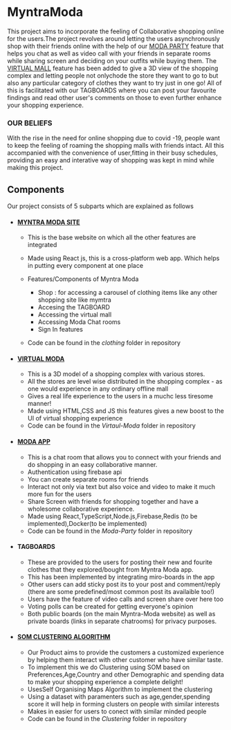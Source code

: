 # MyntraModa

This project aims to incorporate the feeling of Collaborative shopping online for the users.The project revolves around letting the users asynchronously shop with their friends online with the help of our [MODA PARTY](https://github.com/ub2906/MyntraModa/tree/main/Moda-Party) feature that helps you chat as well as video call with your friends in separate rooms while sharing screen and deciding on your outfits while buying them. The [VIRTUAL MALL]((https://github.com/ub2906/MyntraModa/tree/main/Virtual-Moda)) feature has been added to give a 3D view of the shopping complex and letting people not onlychode the store they want to go to but also any particular category of clothes they want to try just in one go! All of this is facilitated with our TAGBOARDS where you can post your favourite findings and read other user's comments on those to even further enhance your shopping experience. 

### OUR BELIEFS ###

With the rise in the need for online shopping due to covid -19, people want to keep the feeling of roaming the shopping malls with friends intact. All this accompanied with the convenience of user,fitting in their busy schedules, providing an easy and interative way of shopping was kept in mind while making this project. 

## Components ##
Our project consists of 5 subparts which are explained as follows

- #### [MYNTRA MODA SITE](https://github.com/ub2906/MyntraModa/tree/main/clothing) ####
  - This is the base website on which all the other features are integrated
  - Made using React js, this is a cross-platform web app. Which helps in putting every component at one place 
  - Features/Components of Myntra Moda 
    - Shop : for accessing a carousel of clothing items like any other shopping site like mymtra 
    - Accesing the TAGBOARD
    - Accessing the virtual mall
    - Accessing Moda Chat rooms
    - Sign In features
   
  - Code can be found in the *clothing* folder in repository


- #### [VIRTUAL MODA](https://github.com/ub2906/MyntraModa/tree/main/Virtual-Moda) ####
  - This is a 3D model of a shopping complex with various stores.
  - All the stores are level wise distributed in the shopping complex - as one would experience in any ordinary offline mall
  - Gives a real life experience to the users in a muchc less tiresome manner!
  - Made using HTML,CSS and JS this features gives a new boost to the UI of virtual shopping experience 
  - Code can be found in the *Virtaul-Moda* folder in repository


- #### [MODA APP](https://github.com/ub2906/MyntraModa/tree/main/Moda-Party) ####
  - This is a chat room that allows you to connect with your friends and do shopping in an easy collaborative manner.
  - Authentication using firebase api
  - You can create separate rooms for friends
  - Interact not only via text but also voice and video to make it much more fun for the users
  - Share Screen with friends for shopping together and have a wholesome collaborative experience.
  - Made using React,TypeScript,Node.js,Firebase,Redis (to be implemented),Docker(to be implemented)
  - Code can be found in the *Moda-Party* folder in repository


- #### TAGBOARDS ####
  - These are provided to the users for posting their new and fourite clothes that they explored/bought from Myntra Moda app.
  - This has been implemented by integrating miro-boards in the app
  - Other users can add sticky post its to your post and comment/reply (there are some predefined/most common post its availaible too!)
  - Users have the feature of video calls and screen share over here too 
  - Voting polls can be created for getting everyone's opinion 
  - Both public boards (on the main Myntra-Moda website) as well as private boards (links in separate chatrooms) for privacy purposes.


- #### [SOM CLUSTERING ALGORITHM](https://github.com/ub2906/MyntraModa/tree/main/Clustering) ####
  - Our Product aims to provide the customers a customized experience by helping them interact with other customer who have similar taste.
  - To implement this we do Clustering using SOM based on Preferences,Age,Country and other Demographic and spending data to make your shopping experience a complete delight! 
  - UsesSelf Organising Maps Algorithm to implement the clustering
  - Using a dataset with paramenters such as age,gender,spending score it will help in forming clusters on people with similar interests
  - Makes in easier for users to conect with similar minded people
  - Code can be found in the *Clustering* folder in repository


